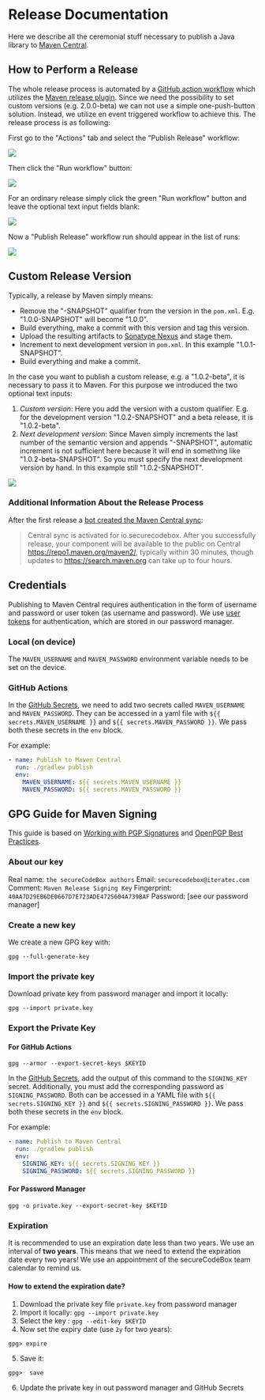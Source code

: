 # Release Documentation

Here we describe all the ceremonial stuff necessary to publish a Java library to [Maven Central](https://central.sonatype.com/).

## How to Perform a Release

The whole release process is automated by a [GitHub action workflow](https://github.com/secureCodeBox/defectdojo-client-java/actions) which utilizes the [Maven release plugin](https://maven.apache.org/maven-release/maven-release-plugin/). Since we need the possibility to set custom versions (e.g. 2.0.0-beta) we can not use a simple one-push-button solution. Instead, we utilize en event triggered workflow to achieve this. The release process is as following:  

First go to the "Actions" tab and select the "Publish Release" workflow:

![](release_01_select-workflow.png)

Then click the "Run workflow" button:

![](release_02_run-workflow.png)

For an ordinary release simply click the green "Run workflow" button and leave the optional text input fields blank:

![](release_03_trigger-workflow.png)

Now a "Publish Release" workflow run should appear in the list of runs:

![](release_04_running-workflow.png)

## Custom Release Version

Typically, a release by Maven simply means:

- Remove the "-SNAPSHOT" qualifier from the version in the `pom.xml`. E.g. "1.0.0-SNAPSHOT" will become "1.0.0".
- Build everything, make a commit with this version and tag this version.
- Upload the resulting artifacts to [Sonatype Nexus](https://oss.sonatype.org/) and stage them.
- Increment to next development version in `pom.xml`. In this example "1.0.1-SNAPSHOT".
- Build everything and make a commit.

In the case you want to publish a custom release, e.g. a "1.0.2-beta", it is necessary to pass it to Maven. For this purpose we introduced the two optional text inputs:

1. _Custom version_: Here you add the version with a custom qualifier. E.g. for the development version "1.0.2-SNAPSHOT" and a beta release, it is "1.0.2-beta".
2. _Next development version_: Since Maven simply increments the last number of the semantic version and appends "-SNAPSHOT", automatic increment is not sufficient here because it will end in something like "1.0.2-beta-SNAPSHOT". So you must specify the next development version by hand. In this example still "1.0.2-SNAPSHOT". 

![](release_05_custom-version.png)

### Additional Information About the Release Process

After the first release a [bot created the Maven Central sync][ossrh-jira-issue]:

> Central sync is activated for io.securecodebox. After you successfully release, your component will be available to the public on Central https://repo1.maven.org/maven2/, typically within 30 minutes, though updates to https://search.maven.org can take up to four hours.

## Credentials

Publishing to Maven Central requires authentication in the form of username and password or user token (as username and password). We use [user tokens][user-token] for authentication, which are stored in our password manager.

### Local (on device)

The `MAVEN_USERNAME` and `MAVEN_PASSWORD` environment variable needs to be set on the device.

### GitHub Actions

In the [GitHub Secrets][gh-secrets], we need to add two secrets called `MAVEN_USERNAME` and `MAVEN_PASSWORD`. They can be accessed in a yaml file with `${{ secrets.MAVEN_USERNAME }}` and `${{ secrets.MAVEN_PASSWORD }}`. We pass both these secrets in the `env` block.

For example:

```yaml
- name: Publish to Maven Central
  run: ./gradlew publish
  env:
    MAVEN_USERNAME: ${{ secrets.MAVEN_USERNAME }}
    MAVEN_PASSWORD: ${{ secrets.MAVEN_PASSWORD }}
```

## GPG Guide for Maven Signing

This guide is based on [Working with PGP Signatures][pgp-signatures] and [OpenPGP Best Practices][pgp-best-practices].

### About our key

Real name: `the secureCodeBox authors`
Email: `securecodebox@iteratec.com`
Comment: `Maven Release Signing Key`
Fingerprint: `40AA7D29EB6DE0667D7E723ADE4725604A739BAF`
Password: [see our password manager]

### Create a new key

We create a new GPG key with:

```shell
gpg --full-generate-key
```

### Import the private key

Download private key from password manager and import it locally:

```shell
gpg --import private.key
```

### Export the Private Key

#### For GitHub Actions

```shell
gpg --armor --export-secret-keys $KEYID
```

In the [GitHub Secrets][gh-secrets], add the output of this command to the `SIGNING_KEY` secret.
Additionally, you must add the corresponding password as `SIGNING_PASSWORD`. Both can be accessed in a YAML file with `${{ secrets.SIGNING_KEY }}` and `${{ secrets.SIGNING_PASSWORD }}`. We pass both these secrets in the `env` block.

For example:

```yaml
- name: Publish to Maven Central
  run: ./gradlew publish
  env:
    SIGNING_KEY: ${{ secrets.SIGNING_KEY }}
    SIGNING_PASSWORD: ${{ secrets.SIGNING_PASSWORD }}
```

#### For Password Manager

```shell
gpg -o private.key --export-secret-key $KEYID
```

### Expiration

It is recommended to use an expiration date less than two years. We use an interval of **two years**. This means that we need to extend the expiration date every two years! We use an appointment of the secureCodeBox team calendar to remind us.

#### How to extend the expiration date?

1. Download the private key file `private.key` from password manager
2. Import it locally:  `gpg --import private.key`
3. Select the key : `gpg --edit-key $KEYID`
4. Now set the expiry date (use `2y` for two years):
```shell
gpg> expire
```
5. Save it:
```shell
gpg>  save
```
6. Update the private key in out password manager and GitHub Secrets

[gh-secrets]:           https://www.theserverside.com/blog/Coffee-Talk-Java-News-Stories-and-Opinions/GitHub-Actions-Secrets-Example-Token-Tutorial
[user-token]:           https://help.sonatype.com/iqserver/managing/user-management/user-tokens
[pgp-signatures]:       https://central.sonatype.org/publish/requirements/gpg/
[pgp-best-practices]:   https://riseup.net/ru/security/message-security/openpgp/gpg-best-practices
[ossrh-jira-issue]:     https://issues.sonatype.org/browse/OSSRH-40107
[ossrh-requirements]:   https://central.sonatype.org/publish/requirements/#supply-javadoc-and-sources
